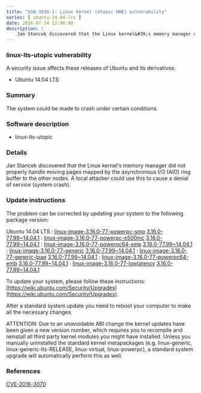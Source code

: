 ```yaml
---
title: "USN-3036-1: Linux kernel (Utopic HWE) vulnerability"
series: [ ubuntu-14.04-lts ]
date: 2016-07-14 12:00:00
description: |
    Jan Stancek discovered that the Linux kernel&#39;s memory manager did not properly handle moving pages mapped by the asynchronous I/O (AIO) ring buffer to the other nodes. A local attacker could use this to cause a denial of service (system crash). 
--- 
```

 
### linux-lts-utopic vulnerability

A security issue affects these releases of Ubuntu and its derivatives:

* Ubuntu 14.04 LTS

### Summary

The system could be made to crash under certain conditions. 

### Software description

* linux-lts-utopic 

### Details

Jan Stancek discovered that the Linux kernel&#39;s memory manager did not properly handle moving pages mapped by the asynchronous I/O (AIO) ring buffer to the other nodes. A local attacker could use this to cause a denial of service (system crash). 

### Update instructions

The problem can be corrected by updating your system to the following package version:

Ubuntu 14.04 LTS
 : [linux-image-3.16.0-77-powerpc-smp](https://launchpad.net/ubuntu/+source/linux-lts-utopic) <span> [3.16.0-77.99~14.04.1](https://launchpad.net/ubuntu/+source/linux-lts-utopic/3.16.0-77.99~14.04.1) </span> 
 : [linux-image-3.16.0-77-powerpc-e500mc](https://launchpad.net/ubuntu/+source/linux-lts-utopic) <span> [3.16.0-77.99~14.04.1](https://launchpad.net/ubuntu/+source/linux-lts-utopic/3.16.0-77.99~14.04.1) </span> 
 : [linux-image-3.16.0-77-powerpc64-smp](https://launchpad.net/ubuntu/+source/linux-lts-utopic) <span> [3.16.0-77.99~14.04.1](https://launchpad.net/ubuntu/+source/linux-lts-utopic/3.16.0-77.99~14.04.1) </span> 
 : [linux-image-3.16.0-77-generic](https://launchpad.net/ubuntu/+source/linux-lts-utopic) <span> [3.16.0-77.99~14.04.1](https://launchpad.net/ubuntu/+source/linux-lts-utopic/3.16.0-77.99~14.04.1) </span> 
 : [linux-image-3.16.0-77-generic-lpae](https://launchpad.net/ubuntu/+source/linux-lts-utopic) <span> [3.16.0-77.99~14.04.1](https://launchpad.net/ubuntu/+source/linux-lts-utopic/3.16.0-77.99~14.04.1) </span> 
 : [linux-image-3.16.0-77-powerpc64-emb](https://launchpad.net/ubuntu/+source/linux-lts-utopic) <span> [3.16.0-77.99~14.04.1](https://launchpad.net/ubuntu/+source/linux-lts-utopic/3.16.0-77.99~14.04.1) </span> 
 : [linux-image-3.16.0-77-lowlatency](https://launchpad.net/ubuntu/+source/linux-lts-utopic) <span> [3.16.0-77.99~14.04.1](https://launchpad.net/ubuntu/+source/linux-lts-utopic/3.16.0-77.99~14.04.1) </span> 

To update your system, please follow these instructions: [https://wiki.ubuntu.com/Security/Upgrades](https://wiki.ubuntu.com/Security/Upgrades).

After a standard system update you need to reboot your computer to make all the necessary changes.

ATTENTION: Due to an unavoidable ABI change the kernel updates have been given a new version number, which requires you to recompile and reinstall all third party kernel modules you might have installed. Unless you manually uninstalled the standard kernel metapackages (e.g. linux-generic, linux-generic-lts-RELEASE, linux-virtual, linux-powerpc), a standard system upgrade will automatically perform this as well. 

### References

 [CVE-2016-3070](http://people.ubuntu.com/~ubuntu-security/cve/CVE-2016-3070)
 
